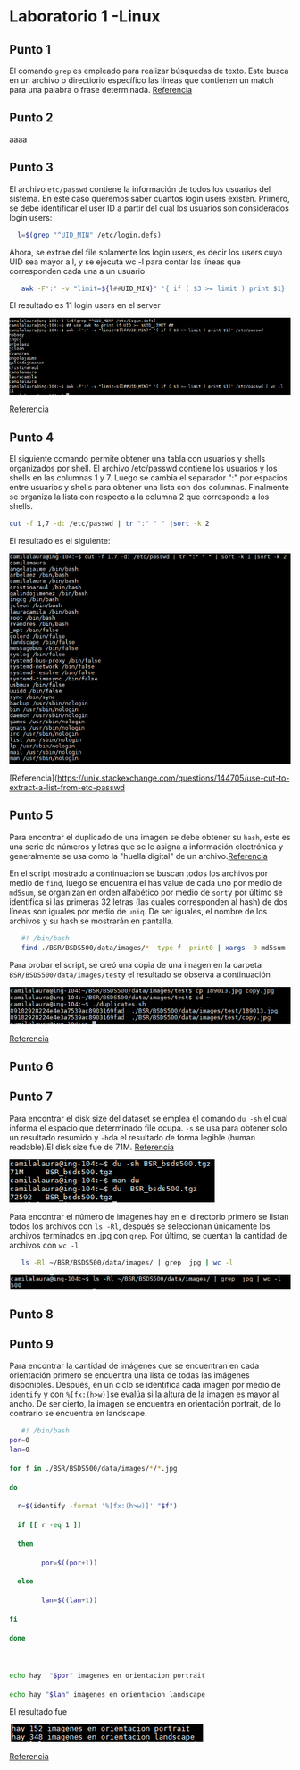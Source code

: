 # Laboratorio 1 -Linux

## Punto 1

El comando ```grep``` es empleado para realizar búsquedas de texto. Este busca en un archivo o directiorio específico las líneas que contienen un match para una palabra o frase determinada. [Referencia](https://www.cyberciti.biz/faq/howto-use-grep-command-in-linux-unix/)

## Punto 2
aaaa

## Punto 3

El archivo ```etc/passwd``` contiene la información de todos los usuarios del sistema. En este caso queremos saber cuantos login users existen.
Primero, se debe identificar el user ID a partir del cual los usuarios son considerados login users:

 ```bash
   l=$(grep "^UID_MIN" /etc/login.defs) 
   ```

Ahora, se extrae del file solamente los login users, es decir los users cuyo UID sea mayor a l,  y se ejecuta wc -l para contar las líneas que corresponden cada una a un usuario

```bash
   awk -F':' -v "limit=${l##UID_MIN}" '{ if ( $3 >= limit ) print $1}' /etc/passwd | wc -l
   ```
El resultado es 11 login users en el server

![punto 3](https://github.com/mc-escobar11/IBIO4680/blob/master/01-Linux/Answers/images/images/p_3.png?raw=true)

[Referencia](https://unix.stackexchange.com/questions/144705/use-cut-to-extract-a-list-from-etc-passwd ) 

## Punto 4

El siguiente comando permite obtener una tabla con usuarios y shells organizados por shell. El archivo /etc/passwd contiene los usuarios y los shells en las columnas 1 y 7. Luego se cambia el separador ":" por espacios entre usuarios y shells para obtener una lista con dos columnas. Finalmente se organiza la lista con respecto a la columna 2 que corresponde a los shells.    

```bash
cut -f 1,7 -d: /etc/passwd | tr ":" " " |sort -k 2 
```
El resultado es el siguiente:

![punto 4](https://github.com/mc-escobar11/IBIO4680/blob/master/01-Linux/Answers/images/images/p_4.png?raw=true)

[Referencia](https://unix.stackexchange.com/questions/144705/use-cut-to-extract-a-list-from-etc-passwd

## Punto 5

Para encontrar el duplicado de una imagen se debe obtener su ```hash```, este es una serie de números y letras que se le asigna a información electrónica y generalmente se usa como la "huella digital" de un archivo.[Referencia](https://percipient.co/computer-files-hash-value/)

En el script mostrado a continuación se buscan todos los archivos por medio de ```find```, luego se encuentra el has value de cada uno por medio de ```md5sum```, se organizan en orden alfabético por medio de ```sort```y por último se identifica si las primeras 32 letras (las cuales corresponden al hash) de dos líneas son iguales por medio de ```uniq```. De ser iguales, el nombre de los archivos y su hash se mostrarán en pantalla. 

```bash
   #! /bin/bash
   find ./BSR/BSDS500/data/images/* -type f -print0 | xargs -0 md5sum | sort | uniq -w32 --all-repeated=separate
   ```
Para probar el script, se creó una copia de una imagen en la carpeta ```BSR/BSDS500/data/images/test```y el resultado se observa a continuación

![punto5](https://github.com/mc-escobar11/IBIO4680/blob/master/01-Linux/Answers/images/images/p_5_1.png?raw=true)

[Referencia](https://superuser.com/questions/487810/find-all-duplicate-files-by-md5-hash)

## Punto 6

## Punto 7

Para encontrar el disk size del dataset se emplea el comando ```du -sh``` el cual informa el espacio que determinado file ocupa. ```-s``` se usa para obtener solo un resultado resumido y ```-h```da el resultado de forma legible (human readable).El disk size fue de 71M.  [Referencia](https://unix.stackexchange.com/questions/185764/how-do-i-get-the-size-of-a-directory-on-the-command-line)

![punto7](https://github.com/mc-escobar11/IBIO4680/blob/master/01-Linux/Answers/images/images/p_7.png?raw=true)

Para encontrar el número de imagenes hay en el directorio primero se listan todos los archivos con ```ls -Rl```, después se seleccionan únicamente los archivos terminados en .jpg con ```grep```. Por último, se cuentan la cantidad de archivos con ```wc -l```

```bash
   ls -Rl ~/BSR/BSDS500/data/images/ | grep  jpg | wc -l  
   ```
![punto7](https://github.com/mc-escobar11/IBIO4680/blob/master/01-Linux/Answers/images/images/p_7_1.png?raw=true)

## Punto 8

## Punto 9

Para encontrar la cantidad de imágenes que se encuentran en cada orientación primero se encuentra una lista de todas las imágenes disponibles. Después, en un ciclo se identifica cada imagen por medio de ```identify``` y con ```%[fx:(h>w)]```se evalúa si la altura de la imagen es mayor al ancho. De ser cierto, la imagen se encuentra en orientación portrait, de lo contrario se encuentra en landscape. 

```bash
   #! /bin/bash
por=0 
lan=0 

for f in ./BSR/BSDS500/data/images/*/*.jpg 

do 

  r=$(identify -format '%[fx:(h>w)]' "$f") 

  if [[ r -eq 1 ]] 

  then 

        por=$((por+1)) 

  else 

        lan=$((lan+1)) 

fi 

done 

  

echo hay  "$por" imagenes en orientacion portrait 

echo hay "$lan" imagenes en orientacion landscape 
 ```
El resultado fue

![punto9](https://github.com/mc-escobar11/IBIO4680/blob/master/01-Linux/Answers/images/images/p_9_1.png?raw=true)

[Referencia](https://unix.stackexchange.com/questions/294341/shell-script-to-separate-and-move-landscape-and-portrait-images)

